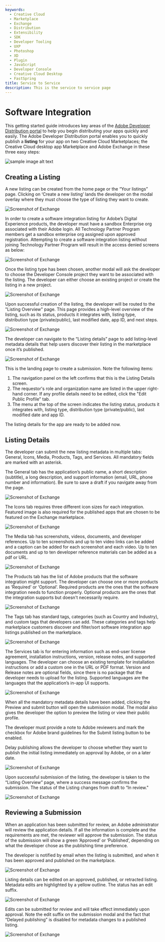 ```yaml
---
keywords:
  - Creative Cloud
  - Marketplace
  - Exchange
  - Distribution
  - Extensibility
  - SDK
  - Developer Tooling
  - UXP
  - Photoshop
  - XD
  - Plugin
  - JavaScript
  - Developer Console
  - Creative Cloud Desktop
  - FastSpring
title: Service to Service
description: This is the service to service page
---
```


# Software Integration

This getting started guide introduces key areas of the [Adobe Developer Distribution portal](/distribute/home) to help you begin distributing your apps quickly and easily. The Adobe Developer Distribution portal enables you to quickly publish a **listing** for your app on two Creative Cloud Marketplaces; the Creative Cloud desktop app Marketplace and Adobe Exchange in these three easy steps:

![sample image alt text](../../images/Your_Listings_card_view.png)

## Creating a Listing

A new listing can be created from the home page or the “Your listings” page. Clicking on ‘Create a new listing’ lands the developer on the modal overlay where they must choose the type of listing they want to create.

![Screenshot of Exchange](../../images/DX-Submission_1.png)

In order to create a software integration listing for Adobe’s Digital Experience products, the developer must have a sandbox Enterprise org associated with their Adobe login. All Technology Partner Program members get a sandbox enterprise org assigned upon approved registration. Attempting to create a software integration listing without joining Technology Partner Program will result in the access denied screens as below:

![Screenshot of Exchange](../../images/DX-Submission_2.png)

Once the listing type has been chosen, another modal will ask the developer to choose the Developer Console project they want to be associated with the listing. The developer can either choose an existing project or create the listing in a new project.

![Screenshot of Exchange](../../images/DX-Submission_3.png)

Upon successful creation of the listing, the developer will be routed to the "Listing Overview" page. This page provides a high-level overview of the listing, such as its status, products it integrates with, listing type, distribution type (private/public), last modified date, app ID, and next steps.

![Screenshot of Exchange](../../images/DX-Submission_4.png)

The developer can navigate to the “Listing details” page to add listing-level metadata details that help users discover their listing in the marketplace once it’s published.

![Screenshot of Exchange](../../images/DX-Submission_5.png)

This is the landing page to create a submission. Note the following items:

1.	The navigation panel on the left confirms that this is the Listing Details screen.
2.	The requestor's role and organization name are listed in the upper right-hand corner. If any profile details need to be edited, click the "Edit Public Profile" tab.
3.	The menu at the top of the screen indicates the listing status, products it integrates with, listing type, distribution type (private/public), last modified date and app ID.

The listing details for the app are ready to be added now.

## Listing Details

The developer can submit the new listing metadata in multiple tabs: General, Icons, Media, Products, Tags, and Services. All mandatory fields are marked with an asterisk.

The General tab has the application’s public name, a short description (subtitle), a long description, and support information (email, URL, phone number and information). Be sure to save a draft if you navigate away from the page.

![Screenshot of Exchange](../../images/DX-Submission_6.png)

The Icons tab requires three different icon sizes for each integration. Featured image is also required for the published apps that are chosen to be featured on the Exchange marketplace.

![Screenshot of Exchange](../../images/DX-Submission_7.png)

The Media tab has screenshots, videos, documents, and developer references. Up to ten screenshots and up to ten video links can be added and a caption can be added for each screenshot and each video. Up to ten documents and up to ten developer reference materials can be added as a pdf or URL.

![Screenshot of Exchange](../../images/DX-Submission_8.png)

The Products tab has the list of Adobe products that the software integration might support. The developer can choose one or more products as ‘Required’ or ‘Optional’. Required products are the ones that the software integration needs to function properly. Optional products are the ones that the integration supports but doesn't necessarily require.

![Screenshot of Exchange](../../images/DX-Submission_9.png)
 
The Tags tab has standard tags, categories (such as Country and Industry), and custom tags that developers can add. These categories and tags help marketplace customers discover and filter/sort software integration app listings published on the marketplace.

![Screenshot of Exchange](../../images/DX-Submission_10.png)
 
The Services tab is for entering information such as end-user license agreement, installation instructions, version, release notes, and supported languages. The developer can choose an existing template for installation instructions or add a custom one in the URL or PDF format. Version and Release notes are optional fields, since there is no package that the developer needs to upload for the listing. Supported languages are the languages that the application’s in-app UI supports.

![Screenshot of Exchange](../../images/DX-Submission_11.png)
  
When all the mandatory metadata details have been added, clicking the Preview and submit button will open the submission modal. The modal also gives the developer the option to preview the listing or view their public profile.

The developer must provide a note to Adobe reviewers and mark the checkbox for Adobe brand guidelines for the Submit listing button to be enabled. 

Delay publishing allows the developer to choose whether they want to publish the initial listing immediately on approval by Adobe, or on a later date.

![Screenshot of Exchange](../../images/DX-Submission_12.png)
  
Upon successful submission of the listing, the developer is taken to the “Listing Overview” page, where a success message confirms the submission. The status of the Listing changes from draft to “In review."

![Screenshot of Exchange](../../images/DX-Submission_13.png)

## Reviewing a Submission

When an application has been submitted for review, an Adobe administrator will review the application details. If all the information is complete and the requirements are met, the reviewer will approve the submission. The status of the submission will show a green ‘Approved’ or ‘Published’, depending on what the developer chose as the publishing time preference.

The developer is notified by email when the listing is submitted, and when it has been approved and published on the marketplace.

![Screenshot of Exchange](../../images/DX-Submission_14.png)

Listing details can be edited on an approved, published, or retracted listing. Metadata edits are highlighted by a yellow outline. The status has an edit suffix.

![Screenshot of Exchange](../../images/DX-Submission_15.png)

Edits can be submitted for review and will take effect immediately upon approval. Note the edit suffix on the submission modal and the fact that “Delayed publishing” is disabled for metadata changes to a published listing.

![Screenshot of Exchange](../../images/DX-Submission_12.png)
